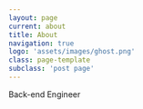 ```yaml
---
layout: page
current: about
title: About
navigation: true
logo: 'assets/images/ghost.png'
class: page-template
subclass: 'post page'
---
```


Back-end Engineer